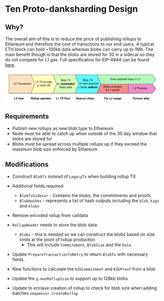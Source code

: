 # Ten Proto-danksharding Design

## Why?

The overall aim of this is to reduce the price of publishing rollups to Ethereum and therefore the cost of transctions
to our end users. A typical ETH block can hold ~100kb data whereas blobs can carry up to 1Mb. The main benefit though is
that the blobs are stored for 30 in a sidecar so they do not compete for L1 gas. Full specification for EIP-4844 can be
found [here](https://eips.ethereum.org/EIPS/eip-4844).

![protodanksharding diagram](./resources/blob_tx.png)

## Requirements

* Publish new rollups as new blob type to Ethereum
* Node must be able to catch up when outside of the 30 day window that blobs are stored for
* Blobs must be spread across multiple rollups up if they exceed the maximum blob size enforced by Ethereum

## Modifications

* Construct `BlobTx` instead of `LegacyTx` when building rollup TX
* Additional fields required:
    * `BlobTxSidecar` - Contains the blobs, the commitments and proofs
    * `BlobHashes` - represents a list of hash outputs including the `blob_kzgs` and `blobs`
* Remove encoded rollup from calldata  

* `RollupHeader` needs to store the blob data:
    * `Blobs` - this is needed so we can construct the blobs based on size limits at the point of rollup production
      * This will include `Commitement`, `BlobSize` and the `Data` 

* Update `PrepareTransactionToRetry` to return `BlobTx` with necessary fields. 
* New functions to calculate the `KZGCommitment` and `KZGProof` from a blob
* Update the `g.maxRollupSize` to support up to 128kb blobs
* Update to enclave creation of rollup to check for blob size when adding batches `sequencer.CreateRollup`
